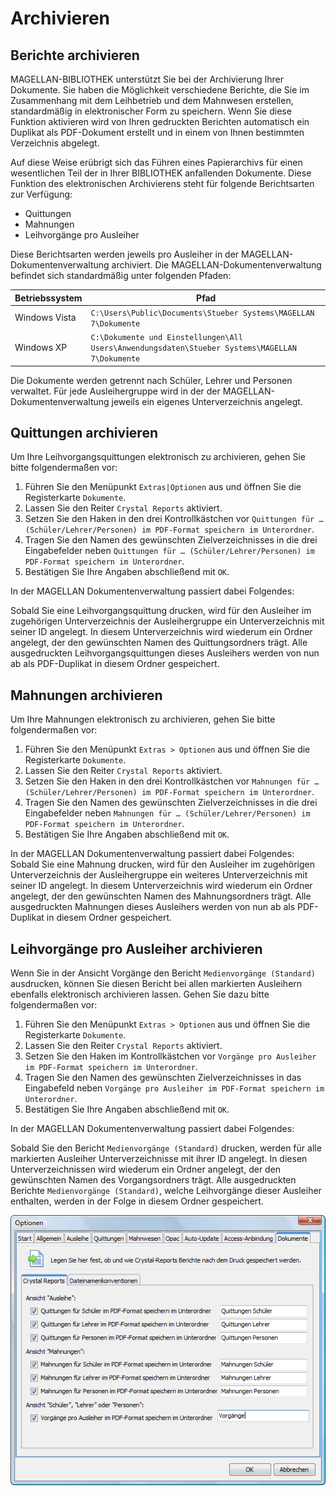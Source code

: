 # Archivieren

## Berichte archivieren


MAGELLAN-BIBLIOTHEK unterstützt Sie bei der Archivierung Ihrer Dokumente. Sie haben die Möglichkeit verschiedene Berichte, die Sie im Zusammenhang mit dem Leihbetrieb und dem Mahnwesen erstellen, standardmäßig in elektronischer Form zu speichern. Wenn Sie diese Funktion aktivieren wird von Ihren gedruckten Berichten automatisch ein Duplikat als PDF-Dokument erstellt und in einem von Ihnen bestimmten Verzeichnis abgelegt.


Auf diese Weise erübrigt sich das Führen eines Papierarchivs für einen wesentlichen Teil der in Ihrer BIBLIOTHEK anfallenden Dokumente.
Diese Funktion des elektronischen Archivierens steht für folgende Berichtsarten zur Verfügung:


* Quittungen
* Mahnungen
* Leihvorgänge pro Ausleiher




Diese Berichtsarten werden jeweils pro Ausleiher in der MAGELLAN-Dokumentenverwaltung archiviert. Die MAGELLAN-Dokumentenverwaltung befindet sich standardmäßig unter folgenden Pfaden:


Betriebssystem|Pfad
--|--
Windows Vista| `C:\Users\Public\Documents\Stueber Systems\MAGELLAN 7\Dokumente`
Windows XP |`C:\Dokumente und Einstellungen\All Users\Anwendungsdaten\Stueber Systems\MAGELLAN 7\Dokumente`


Die Dokumente werden getrennt nach Schüler, Lehrer und Personen verwaltet. Für jede Ausleihergruppe wird in der der MAGELLAN-Dokumentenverwaltung jeweils ein eigenes Unterverzeichnis angelegt.


## Quittungen archivieren


Um Ihre Leihvorgangsquittungen elektronisch zu archivieren, gehen Sie bitte folgendermaßen vor:


1. Führen Sie den Menüpunkt `Extras|Optionen` aus und öffnen Sie die Registerkarte `Dokumente`.
2. Lassen Sie den Reiter `Crystal Reports` aktiviert.
3. Setzen Sie den Haken in den drei Kontrollkästchen vor `Quittungen für … (Schüler/Lehrer/Personen) im PDF-Format speichern im Unterordner`.
4. Tragen Sie den Namen des gewünschten Zielverzeichnisses in die drei Eingabefelder neben `Quittungen für … (Schüler/Lehrer/Personen) im PDF-Format speichern im Unterordner`.
5. Bestätigen Sie Ihre Angaben abschließend mit `OK`.




In der MAGELLAN Dokumentenverwaltung passiert dabei Folgendes:


Sobald Sie eine Leihvorgangsquittung drucken, wird für den Ausleiher im zugehörigen Unterverzeichnis der Ausleihergruppe ein Unterverzeichnis mit seiner ID angelegt. In diesem Unterverzeichnis wird wiederum ein Ordner angelegt, der den gewünschten Namen des Quittungsordners trägt. Alle ausgedruckten Leihvorgangsquittungen dieses Ausleihers werden von nun ab als PDF-Duplikat in diesem Ordner gespeichert.


## Mahnungen archivieren


Um Ihre Mahnungen elektronisch zu archivieren, gehen Sie bitte folgendermaßen vor:
1. Führen Sie den Menüpunkt `Extras > Optionen` aus und öffnen Sie die Registerkarte `Dokumente`.
2. Lassen Sie den Reiter `Crystal Reports` aktiviert.
3. Setzen Sie den Haken in den drei Kontrollkästchen vor `Mahnungen für … (Schüler/Lehrer/Personen) im PDF-Format speichern im Unterordner`.
4. Tragen Sie den Namen des gewünschten Zielverzeichnisses in die drei Eingabefelder neben `Mahnungen für … (Schüler/Lehrer/Personen) im PDF-Format speichern im Unterordner`.
5. Bestätigen Sie Ihre Angaben abschließend mit `OK`.

In der MAGELLAN Dokumentenverwaltung passiert dabei Folgendes:
Sobald Sie eine Mahnung drucken, wird für den Ausleiher im zugehörigen Unterverzeichnis der Ausleihergruppe ein weiteres Unterverzeichnis mit seiner ID angelegt. In diesem Unterverzeichnis wird wiederum ein Ordner angelegt, der den gewünschten Namen des Mahnungsordners trägt. Alle ausgedruckten Mahnungen dieses Ausleihers werden von nun ab als PDF-Duplikat in diesem Ordner gespeichert.


## Leihvorgänge pro Ausleiher archivieren


Wenn Sie in der Ansicht Vorgänge den Bericht `Medienvorgänge (Standard)` ausdrucken, können Sie diesen Bericht bei allen markierten Ausleihern ebenfalls elektronisch archivieren lassen. Gehen Sie dazu bitte folgendermaßen vor:


1. Führen Sie den Menüpunkt `Extras > Optionen` aus und öffnen Sie die Registerkarte `Dokumente`.
2. Lassen Sie den Reiter `Crystal Reports` aktiviert.
3. Setzen Sie den Haken im Kontrollkästchen vor `Vorgänge pro Ausleiher im PDF-Format speichern im Unterordner`.
4. Tragen Sie den Namen des gewünschten Zielverzeichnisses in das Eingabefeld neben `Vorgänge pro Ausleiher im PDF-Format speichern im Unterordner`.
5. Bestätigen Sie Ihre Angaben abschließend mit `OK`.




In der MAGELLAN Dokumentenverwaltung passiert dabei Folgendes:


Sobald Sie den Bericht `Medienvorgänge (Standard)` drucken, werden für alle markierten Ausleiher Unterverzeichnisse mit ihrer ID angelegt. In diesen Unterverzeichnissen wird wiederum ein Ordner angelegt, der den gewünschten Namen des Vorgangsordners trägt. Alle ausgedruckten Berichte `Medienvorgänge (Standard)`, welche Leihvorgänge dieser Ausleiher enthalten, werden in der Folge in diesem Ordner gespeichert.




![Auf der Registerkarte `Dokumente` des Dialogfensters `Optionen` aktivieren Sie unter dem Reiter `Crystal Reports` die elektronische Archivierung Ihrer Quittungen, Mahnungen und Vorgangsberichte ](../../assets/images/optionen2.png)



